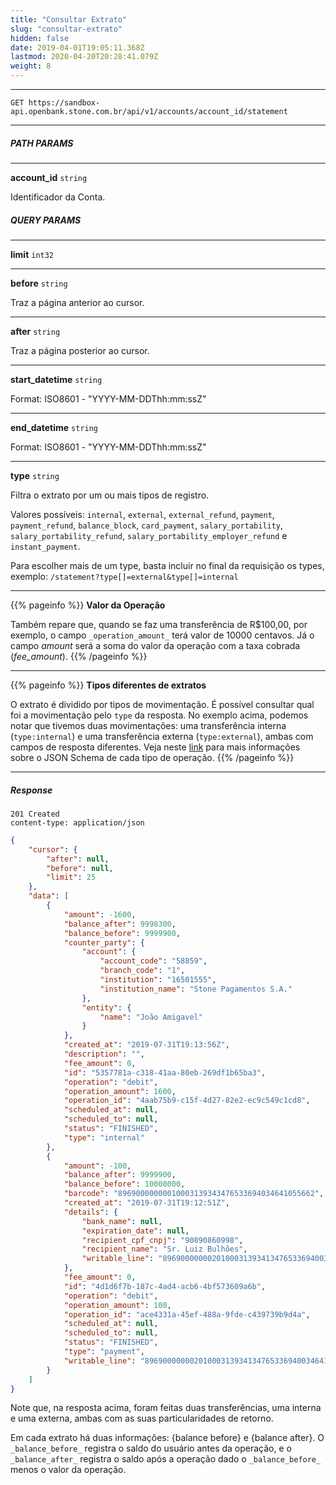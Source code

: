 ```yaml
---
title: "Consultar Extrato"
slug: "consultar-extrato"
hidden: false
date: 2019-04-01T19:05:11.368Z
lastmod: 2020-04-20T20:28:41.079Z
weight: 8
---
```


---

```http
GET https://sandbox-api.openbank.stone.com.br/api/v1/accounts/account_id/statement
```

---

##### PATH PARAMS

---

**account_id**  `string`

Identificador da Conta.

##### QUERY PARAMS

---

**limit**  `int32`

---

**before**  `string`

Traz a página anterior ao cursor.

---

**after**  `string`

Traz a página posterior ao cursor.

---

**start_datetime**  `string`

Format: ISO8601 - "YYYY-MM-DDThh:mm:ssZ"

---

**end_datetime**  `string`

Format: ISO8601 - "YYYY-MM-DDThh:mm:ssZ"

---

**type**  `string`

Filtra o extrato por um ou mais tipos de registro.

Valores possíveis: `internal`, `external`, `external_refund`, `payment`, `payment_refund`, `balance_block`, `card_payment`, `salary_portability`, `salary_portability_refund`, `salary_portability_employer_refund` e `instant_payment`.

Para escolher mais de um type, basta incluir no final da requisição os types, exemplo:  `/statement?type[]=external&type[]=internal`

---
{{% pageinfo %}}
**Valor da Operação**

Também repare que, quando se faz uma transferência de R$100,00, por exemplo, o campo `_operation_amount_` terá valor de 10000 centavos. Já o campo _amount_ será a soma do valor da operação com a taxa cobrada (_fee_amount_).
{{% /pageinfo %}}

---
{{% pageinfo %}}
**Tipos diferentes de extratos**

O extrato é dividido por tipos de movimentação. É possível consultar qual foi a movimentação pelo `type` da resposta. No exemplo acima, podemos notar que tivemos duas movimentações: uma transferência interna (`type:internal`) e uma transferência externa (`type:external`), ambas com campos de resposta diferentes. Veja neste [link](/docs/dados-da-conta/objetos-do-extrato/) para mais informações sobre o JSON Schema de cada tipo de operação.
{{% /pageinfo %}}

---

##### Response

```http
201 Created
content-type: application/json
```

```JSON
{
    "cursor": {
        "after": null,
        "before": null,
        "limit": 25
    },
    "data": [
        {
            "amount": -1600,
            "balance_after": 9998300,
            "balance_before": 9999900,
            "counter_party": {
                "account": {
                    "account_code": "58859",
                    "branch_code": "1",
                    "institution": "16501555",
                    "institution_name": "Stone Pagamentos S.A."
                },
                "entity": {
                    "name": "João Amigavel"
                }
            },
            "created_at": "2019-07-31T19:13:56Z",
            "description": "",
            "fee_amount": 0,
            "id": "5357781a-c318-41aa-80eb-269df1b65ba3",
            "operation": "debit",
            "operation_amount": 1600,
            "operation_id": "4aab75b9-c15f-4d27-82e2-ec9c549c1cd8",
            "scheduled_at": null,
            "scheduled_to": null,
            "status": "FINISHED",
            "type": "internal"
        },
        {
            "amount": -100,
            "balance_after": 9999900,
            "balance_before": 10000000,
            "barcode": "89690000000010003139343476533694034641055662",
            "created_at": "2019-07-31T19:12:51Z",
            "details": {
                "bank_name": null,
                "expiration_date": null,
                "recipient_cpf_cnpj": "90890860998",
                "recipient_name": "Sr. Luiz Bulhões",
                "writable_line": "896900000002010003139341347653369400346410556622"
            },
            "fee_amount": 0,
            "id": "4d1d6f7b-187c-4ad4-acb6-4bf573609a6b",
            "operation": "debit",
            "operation_amount": 100,
            "operation_id": "ace4331a-45ef-488a-9fde-c439739b9d4a",
            "scheduled_at": null,
            "scheduled_to": null,
            "status": "FINISHED",
            "type": "payment",
            "writable_line": "896900000002010003139341347653369400346410556622"
        }
    ]
}
```

Note que, na resposta acima, foram feitas duas transferências, uma interna e uma externa, ambas com as suas particularidades de retorno.

Em cada extrato há duas informações: {balance before} e {balance after}. O `_balance_before_` registra o saldo do usuário antes da operação, e o `_balance_after_` registra o saldo após a operação dado o `_balance_before_` menos o valor da operação.
